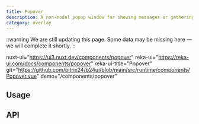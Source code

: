 ```yaml
---
title: Popover
description: A non-modal popup window for showing messages or gathering user input.
category: overlay
---
```


::warning
We are still updating this page. Some data may be missing here — we will complete it shortly.
::


nuxt-ui="https://ui3.nuxt.dev/components/popover"
reka-ui="https://reka-ui.com/docs/components/popover"
reka-ui-title="Popover"
git="https://github.com/bitrix24/b24ui/blob/main/src/runtime/components/Popover.vue"
demo="/components/popover"

## Usage

## API
